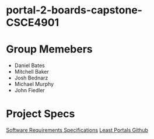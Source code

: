 # portal-2-boards-capstone-CSCE4901

# Group Memebers
* Daniel Bates
* Mitchell Baker
* Josh Bednarz
* Michael Murphy
* John Fiedler

# Project Specs
[Software Requirements Specifications](https://docs.google.com/document/d/1udDPQ0lHJyAXDOxEdGcvtiOpQg0CARr86wqMUZH9-WA/edit?usp=sharing)
[Least Portals Github](https://github.com/NeKzor/lp)

